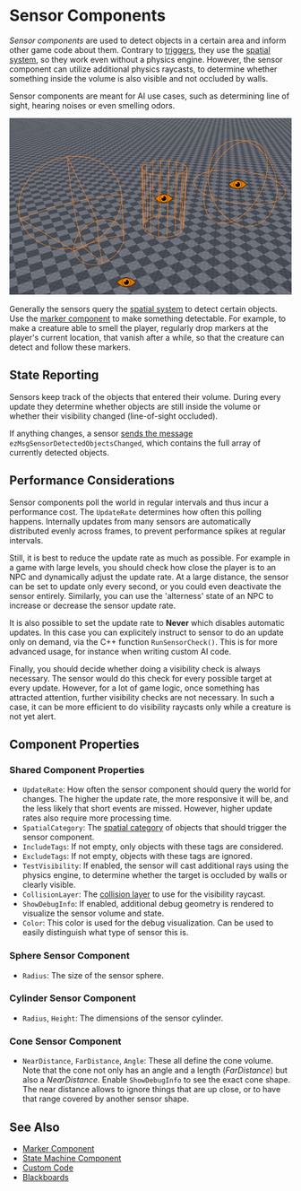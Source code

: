 # Sensor Components

*Sensor components* are used to detect objects in a certain area and inform other game code about them. Contrary to [triggers](../physics/jolt/actors/jolt-trigger-component.md), they use the [spatial system](../runtime/world/spatial-system.md), so they work even without a physics engine. However, the sensor component can utilize additional physics raycasts, to determine whether something inside the volume is also visible and not occluded by walls.

 Sensor components are meant for AI use cases, such as determining line of sight, hearing noises or even smelling odors.

![Sensor components](media/sensor-components.jpg)

Generally the sensors query the [spatial system](../runtime/world/spatial-system.md) to detect certain objects. Use the [marker component](../gameplay/marker-component.md) to make something detectable. For example, to make a creature able to smell the player, regularly drop markers at the player's current location, that vanish after a while, so that the creature can detect and follow these markers.

## State Reporting

Sensors keep track of the objects that entered their volume. During every update they determine whether objects are still inside the volume or whether their visibility changed (line-of-sight occluded).

If anything changes, a sensor [sends the message](../runtime/world/world-messaging.md) `ezMsgSensorDetectedObjectsChanged`, which contains the full array of currently detected objects.

## Performance Considerations

Sensor components poll the world in regular intervals and thus incur a performance cost. The `UpdateRate` determines how often this polling happens. Internally updates from many sensors are automatically distributed evenly across frames, to prevent performance spikes at regular intervals.

Still, it is best to reduce the update rate as much as possible. For example in a game with large levels, you should check how close the player is to an NPC and dynamically adjust the update rate. At a large distance, the sensor can be set to update only every second, or you could even deactivate the sensor entirely. Similarly, you can use the 'alterness' state of an NPC to increase or decrease the sensor update rate.

It is also possible to set the update rate to **Never** which disables automatic updates. In this case you can explicitely instruct to sensor to do an update only on demand, via the C++ function `RunSensorCheck()`. This is for more advanced usage, for instance when writing custom AI code.

Finally, you should decide whether doing a visibility check is always necessary. The sensor would do this check for every possible target at every update. However, for a lot of game logic, once something has attracted attention, further visibility checks are not necessary. In such a case, it can be more efficient to do visibility raycasts only while a creature is not yet alert.

## Component Properties

### Shared Component Properties

* `UpdateRate`: How often the sensor component should query the world for changes. The higher the update rate, the more responsive it will be, and the less likely that short events are missed. However, higher update rates also require more processing time.
* `SpatialCategory`: The [spatial category](../runtime/world/spatial-system.md) of objects that should trigger the sensor component.
* `IncludeTags`: If not empty, only objects with these tags are considered.
* `ExcludeTags`: If not empty, objects with these tags are ignored.
* `TestVisibility`: If enabled, the sensor will cast additional rays using the physics engine, to determine whether the target is occluded by walls or clearly visible.
* `CollisionLayer`: The [collision layer](../physics/jolt/collision-shapes/jolt-collision-layers.md) to use for the visibility raycast.
* `ShowDebugInfo`: If enabled, additional debug geometry is rendered to visualize the sensor volume and state.
* `Color`: This color is used for the debug visualization. Can be used to easily distinguish what type of sensor this is.

### Sphere Sensor Component

* `Radius`: The size of the sensor sphere.

### Cylinder Sensor Component

* `Radius`, `Height`: The dimensions of the sensor cylinder.

### Cone Sensor Component

* `NearDistance`, `FarDistance`, `Angle`: These all define the cone volume. Note that the cone not only has an angle and a length (*FarDistance*) but also a *NearDistance*. Enable `ShowDebugInfo` to see the exact cone shape. The near distance allows to ignore things that are up close, or to have that range covered by another sensor shape.

## See Also

* [Marker Component](../gameplay/marker-component.md)
* [State Machine Component](../custom-code/game-logic/state-machine-component.md)
* [Custom Code](../custom-code/custom-code-overview.md)
* [Blackboards](../Miscellaneous/blackboards.md)
